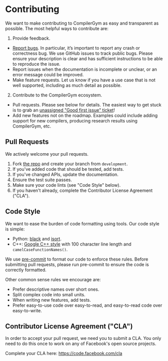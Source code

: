 # Contributing

We want to make contributing to CompilerGym as easy and transparent
as possible. The most helpful ways to contribute are:

1. Provide feedback.
* [Report bugs](https://github.com/facebookresearch/CompilerGym/issues).
  In particular, it’s important to report any crash or correctness bug.
  We use GitHub issues to track public bugs. Please ensure your
  description is clear and has sufficient instructions to be able to
  reproduce the issue.
* Report issues when the documentation is incomplete or unclear, or an
  error message could be improved.
* Make feature requests. Let us know if you have a use case that is
  not well supported, including as much detail as possible.
2. Contribute to the CompilerGym ecosystem.
* Pull requests. Please see below for details. The easiest way to get
  stuck is to grab an [unassigned "Good first issue"
  ticket](https://github.com/facebookresearch/CompilerGym/issues?q=is%3Aopen+is%3Aissue+no%3Aassignee+label%3A%22Good+first+issue%22)!
* Add new features not on the roadmap. Examples could include adding
  support for new compilers, producing research results using
  CompilerGym, etc.


## Pull Requests

We actively welcome your pull requests.

1. Fork [the repo](https://github.com/facebookresearch/CompilerGym) and create
   your branch from `development`.
2. If you've added code that should be tested, add tests.
3. If you've changed APIs, update the documentation.
4. Ensure the test suite passes.
5. Make sure your code lints (see "Code Style" below).
6. If you haven't already, complete the Contributor License Agreement
   ("CLA").


## Code Style

We want to ease the burden of code formatting using tools. Our code style
is simple:

* Python:
  [black](https://github.com/psf/black/blob/master/docs/the_black_code_style.md)
  and [isort](https://pypi.org/project/isort/).
* C++: [Google C++
  style](https://google.github.io/styleguide/cppguide.html) with 100
  character line length and `camelCaseFunctionNames()`.

We use [pre-commit](/.pre-commit-config.yaml) to format our code to
enforce these rules. Before submitting pull requests, please run
pre-commit to ensure the code is correctly formatted.

Other common sense rules we encourage are:

* Prefer descriptive names over short ones.
* Split complex code into small units.
* When writing new features, add tests.
* Prefer easy-to-use code over easy-to-read, and easy-to-read code over
  easy-to-write.


## Contributor License Agreement ("CLA")

In order to accept your pull request, we need you to submit a CLA. You
only need to do this once to work on any of Facebook's open source
projects.

Complete your CLA here: <https://code.facebook.com/cla>
